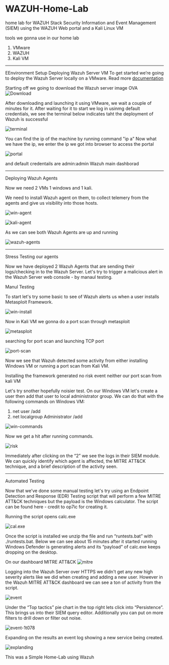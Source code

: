 # WAZUH-Home-Lab
home lab for WAZUH Stack Security Information and Event Management (SIEM) using the WAZUH Web portal and a Kali Linux VM

tools we gonna use in our home lab 
1) VMware
2) WAZUH
3) Kali VM

------------------------------------------

EEnvironment Setup
Deploying Wazuh Server VM
To get started we’re going to deploy the Wazuh Server locally on a VMware. 
Read more [documentation](https://documentation.wazuh.com/current/deployment-options/virtual-machine/virtual-machine.html)

Starting off we going to download the Wazuh server image OVA 
![Download](https://raw.githubusercontent.com//LITHUM1/Wazuh-Home-Lab/main/Assets/Download-Wazuh-server-image.png)

After downloading and launching it using VMware, we wait a couple of minutes for it.
After waiting for it to start we log in usinmg default credentials, we see the terminal below indicates taht the deployment of Wazuh is successful


![terminal](https://raw.githubusercontent.com//LITHUM1/Wazuh-Home-Lab/main/Assets/up-and-running.png)


You can find the ip of the machine by running command "ip a"
Now what we have the ip, we enter the ip we got into browser to access the portal 

![portal](https://raw.githubusercontent.com//LITHUM1/Wazuh-Home-Lab/main/Assets/Wazuh-portal.png)

and default credentails are admin:admin 
Wazuh main dashborad


--------------------------------------
Deploying Wazuh Agents

Now we need 2 VMs 1 windows and 1 kali.

We need to install Wazuh agent on them, to collect telemery from the agents and give us visibility into those hosts.

![win-agent](https://raw.githubusercontent.com//LITHUM1/Wazuh-Home-Lab/main/Assets/Win-Agent.png)

![kali-agent](https://raw.githubusercontent.com//LITHUM1/Wazuh-Home-Lab/main/Assets/Kali-agent.png)

As we can see both Wazuh Agents are up and running

![wazuh-agents](https://raw.githubusercontent.com//LITHUM1/Wazuh-Home-Lab/main/Assets/Wazuh-agents.png)


----------------------
Stress Testing our agents

Now we have deployed 2 Wazuh Agents that are sending their logs/checking in to the Wazuh Server.
Let's try to trigger a malicious alert in the Wazuh Server web console - by manaul testing.

Manul Testing 

To start let's try some basic to see of Wazuh alerts us when a user installs Metasploit Framework.

![win-install](https://raw.githubusercontent.com//LITHUM1/Wazuh-Home-Lab/main/Assets/installing-metasploit-windows.png)

Now in Kali VM we gonna do a port scan through metasploit

![metasploit](https://raw.githubusercontent.com//LITHUM1/Wazuh-Home-Lab/main/Assets/metasploit-kali.png)

searching for port scan and launching TCP port 

![port-scan](https://raw.githubusercontent.com//LITHUM1/Wazuh-Home-Lab/main/Assets/port-scanner.png)

Now we see that Wazuh detected some activity from either installing Windows VM or running a port scan from Kali VM.

Installing the framework generated no risk event neither our port scan from kali VM 

Let's try snother hopefully noisier test.
On our Windows VM let's create a user then add that user to local administrator group.
We can do that with the following commands on Windows VM:

1) net user <name-of-user> <password> /add
2) net localgroup Administrator <name-of-user> /add

![win-commands](https://raw.githubusercontent.com//LITHUM1/Wazuh-Home-Lab/main/Assets/adding-user.png)

Now we get a hit after running commands.

![risk](https://raw.githubusercontent.com//LITHUM1/Wazuh-Home-Lab/main/Assets/report-Wazuh.png)

Immediately after clicking on the “2” we see the logs in their SIEM module.
We can quickly identify which agent is affected, the MITRE ATT&CK technique, and a brief description of the activity seen.

------------------------

Automated Testing

Now that we’ve done some manual testing let's try using an Endpoint Detection and Response (EDR)
Testing script that will perform a few MITRE ATT&CK techniques but the payload is the Windows calculator.
The script can be found here - credit to op7ic for creating it.

Running the script opens calc.exe

![cal.exe](https://raw.githubusercontent.com//LITHUM1/Wazuh-Home-Lab/main/Assets/cal-script.png)

Once the script is installed we unzip the file and run “runtests.bat” with ./runtests.bat.
Below we can see about 15 minutes after it started running Windows Defender is generating alerts and its “payload” of calc.exe keeps dropping on the desktop.

On our dashboard MITRE ATT&CK
![mitre](https://raw.githubusercontent.com//LITHUM1/Wazuh-Home-Lab/main/Assets/wazuh-mitre-attack.png)

Logging into the Wazuh Server over HTTPS we didn't get any new high severity alerts like we did when creating and adding a new user.
However in the Wazuh MITRE ATT&CK dashboard we can see a ton of activity from the script.

![event](https://raw.githubusercontent.com//LITHUM1/Wazuh-Home-Lab/main/Assets/wazuh-events.png)

Under the “Top tactics” pie chart in the top right lets click into “Persistence”.
This brings us into their SIEM query editor. Additionally you can put on more filters to drill down or filter out noise.

![event-1t078](https://raw.githubusercontent.com//LITHUM1/Wazuh-Home-Lab/main/Assets/event-t1078.png)

Expanding on the results an event log showing a new service being created.

![explanding](https://raw.githubusercontent.com//LITHUM1/Wazuh-Home-Lab/main/Assets/script.png)

This was a Simple Home-Lab using Wazuh





















